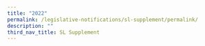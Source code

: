 ```yaml
---
title: "2022"
permalink: /legislative-notifications/sl-supplement/permalink/
description: ""
third_nav_title: SL Supplement
---
```

